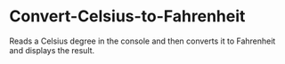 # Convert-Celsius-to-Fahrenheit
Reads a Celsius degree in the console and then converts it to Fahrenheit and displays the result.
